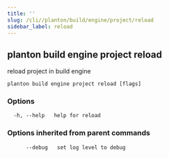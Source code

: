 ```yaml
---
title: ''
slug: /cli//planton/build/engine/project/reload
sidebar_label: reload
---
```

## planton build engine project reload

reload project in build engine

```
planton build engine project reload [flags]
```

### Options

```
  -h, --help   help for reload
```

### Options inherited from parent commands

```
      --debug   set log level to debug
```


